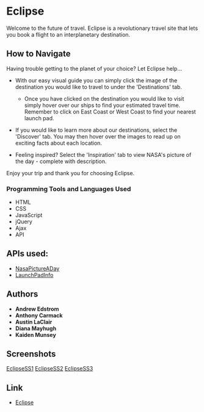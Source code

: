 # Eclipse

Welcome to the future of travel. Eclipse is a revolutionary travel site that lets you book a flight to an interplanetary destination.

## How to Navigate

Having trouble getting to the planet of your choice? Let Eclipse help...

* With our easy visual guide you can simply click the image of the destination you would like to travel to under the 'Destinations' tab.
    * Once you have clicked on the destination you would like to visit simply hover over our ships to find your estimated travel time. Remember to click on East Coast or West Coast to find your nearest launch pad.

* If you would like to learn more about our destinations, select the 'Discover' tab. You may then hover over the images to read up on exciting facts about each location.

* Feeling inspired? Select the 'Inspiration' tab to view NASA's picture of the day - complete with description.

Enjoy your trip and thank you for choosing Eclipse.

### Programming Tools and Languages Used

* HTML
* CSS
* JavaScript
* jQuery
* Ajax
* API

## APIs used:

* [NasaPictureADay](https://api.nasa.gov/)
* [LaunchPadInfo](https://docs.spacexdata.com/?version=latest)


## Authors

* **Andrew Edstrom**
* **Anthony Carmack**
* **Austin LaClair**
* **Diana Mayhugh**
* **Kaiden Munsey**

## Screenshots
[EclipseSS1](./assets/images/Eclipse1.png)
[EclipseSS2](./assets/images/Eclipse2.png) 
[EclipseSS3](./assets/images/Eclipse3.png)

## Link 
* [Eclipse](https://alaclair.github.io/Space_Travel_App/)